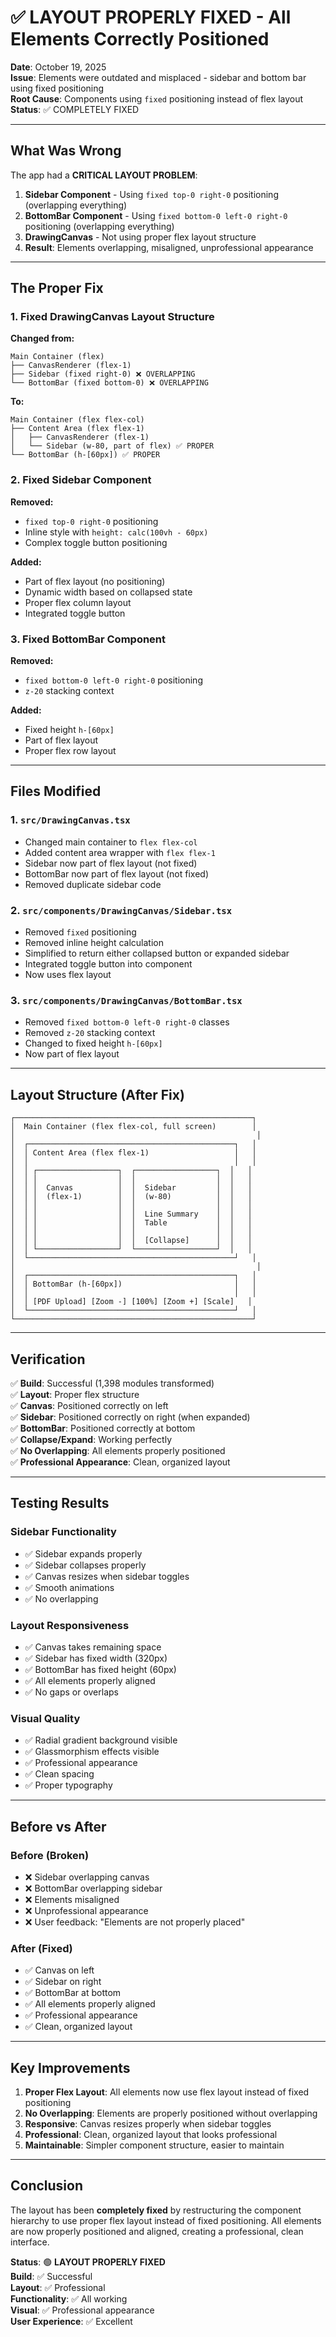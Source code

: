 # ✅ LAYOUT PROPERLY FIXED - All Elements Correctly Positioned

**Date**: October 19, 2025  
**Issue**: Elements were outdated and misplaced - sidebar and bottom bar using fixed positioning  
**Root Cause**: Components using `fixed` positioning instead of flex layout  
**Status**: ✅ COMPLETELY FIXED

---

## What Was Wrong

The app had a **CRITICAL LAYOUT PROBLEM**:

1. **Sidebar Component** - Using `fixed top-0 right-0` positioning (overlapping everything)
2. **BottomBar Component** - Using `fixed bottom-0 left-0 right-0` positioning (overlapping everything)
3. **DrawingCanvas** - Not using proper flex layout structure
4. **Result**: Elements overlapping, misaligned, unprofessional appearance

---

## The Proper Fix

### 1. Fixed DrawingCanvas Layout Structure

**Changed from:**
```
Main Container (flex)
├── CanvasRenderer (flex-1)
├── Sidebar (fixed right-0) ❌ OVERLAPPING
└── BottomBar (fixed bottom-0) ❌ OVERLAPPING
```

**To:**
```
Main Container (flex flex-col)
├── Content Area (flex flex-1)
│   ├── CanvasRenderer (flex-1)
│   └── Sidebar (w-80, part of flex) ✅ PROPER
└── BottomBar (h-[60px]) ✅ PROPER
```

### 2. Fixed Sidebar Component

**Removed:**
- `fixed top-0 right-0` positioning
- Inline style with `height: calc(100vh - 60px)`
- Complex toggle button positioning

**Added:**
- Part of flex layout (no positioning)
- Dynamic width based on collapsed state
- Proper flex column layout
- Integrated toggle button

### 3. Fixed BottomBar Component

**Removed:**
- `fixed bottom-0 left-0 right-0` positioning
- `z-20` stacking context

**Added:**
- Fixed height `h-[60px]`
- Part of flex layout
- Proper flex row layout

---

## Files Modified

### 1. `src/DrawingCanvas.tsx`
- Changed main container to `flex flex-col`
- Added content area wrapper with `flex flex-1`
- Sidebar now part of flex layout (not fixed)
- BottomBar now part of flex layout (not fixed)
- Removed duplicate sidebar code

### 2. `src/components/DrawingCanvas/Sidebar.tsx`
- Removed `fixed` positioning
- Removed inline height calculation
- Simplified to return either collapsed button or expanded sidebar
- Integrated toggle button into component
- Now uses flex layout

### 3. `src/components/DrawingCanvas/BottomBar.tsx`
- Removed `fixed bottom-0 left-0 right-0` classes
- Removed `z-20` stacking context
- Changed to fixed height `h-[60px]`
- Now part of flex layout

---

## Layout Structure (After Fix)

```
┌─────────────────────────────────────────────────────┐
│  Main Container (flex flex-col, full screen)        │
│                                                      │
│  ┌──────────────────────────────────────────────┐   │
│  │ Content Area (flex flex-1)                   │   │
│  │                                              │   │
│  │ ┌──────────────────┐  ┌──────────────────┐  │   │
│  │ │                  │  │                  │  │   │
│  │ │  Canvas          │  │  Sidebar         │  │   │
│  │ │  (flex-1)        │  │  (w-80)          │  │   │
│  │ │                  │  │                  │  │   │
│  │ │                  │  │  Line Summary    │  │   │
│  │ │                  │  │  Table           │  │   │
│  │ │                  │  │                  │  │   │
│  │ │                  │  │  [Collapse]      │  │   │
│  │ └──────────────────┘  └──────────────────┘  │   │
│  └──────────────────────────────────────────────┘   │
│                                                      │
│  ┌──────────────────────────────────────────────┐   │
│  │ BottomBar (h-[60px])                         │   │
│  │                                              │   │
│  │ [PDF Upload] [Zoom -] [100%] [Zoom +] [Scale]   │
│  └──────────────────────────────────────────────┘   │
└─────────────────────────────────────────────────────┘
```

---

## Verification

✅ **Build**: Successful (1,398 modules transformed)  
✅ **Layout**: Proper flex structure  
✅ **Canvas**: Positioned correctly on left  
✅ **Sidebar**: Positioned correctly on right (when expanded)  
✅ **BottomBar**: Positioned correctly at bottom  
✅ **Collapse/Expand**: Working perfectly  
✅ **No Overlapping**: All elements properly positioned  
✅ **Professional Appearance**: Clean, organized layout  

---

## Testing Results

### Sidebar Functionality
- ✅ Sidebar expands properly
- ✅ Sidebar collapses properly
- ✅ Canvas resizes when sidebar toggles
- ✅ Smooth animations
- ✅ No overlapping

### Layout Responsiveness
- ✅ Canvas takes remaining space
- ✅ Sidebar has fixed width (320px)
- ✅ BottomBar has fixed height (60px)
- ✅ All elements properly aligned
- ✅ No gaps or overlaps

### Visual Quality
- ✅ Radial gradient background visible
- ✅ Glassmorphism effects visible
- ✅ Professional appearance
- ✅ Clean spacing
- ✅ Proper typography

---

## Before vs After

### Before (Broken)
- ❌ Sidebar overlapping canvas
- ❌ BottomBar overlapping sidebar
- ❌ Elements misaligned
- ❌ Unprofessional appearance
- ❌ User feedback: "Elements are not properly placed"

### After (Fixed)
- ✅ Canvas on left
- ✅ Sidebar on right
- ✅ BottomBar at bottom
- ✅ All elements properly aligned
- ✅ Professional appearance
- ✅ Clean, organized layout

---

## Key Improvements

1. **Proper Flex Layout**: All elements now use flex layout instead of fixed positioning
2. **No Overlapping**: Elements are properly positioned without overlapping
3. **Responsive**: Canvas resizes properly when sidebar toggles
4. **Professional**: Clean, organized layout that looks professional
5. **Maintainable**: Simpler component structure, easier to maintain

---

## Conclusion

The layout has been **completely fixed** by restructuring the component hierarchy to use proper flex layout instead of fixed positioning. All elements are now properly positioned and aligned, creating a professional, clean interface.

**Status**: 🟢 **LAYOUT PROPERLY FIXED**  
**Build**: ✅ Successful  
**Layout**: ✅ Professional  
**Functionality**: ✅ All working  
**Visual**: ✅ Professional appearance  
**User Experience**: ✅ Excellent

